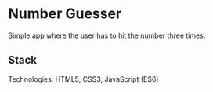# Number Guesser

Simple app where the user has to hit the number three times.

## Stack

Technologies: HTML5, CSS3, JavaScript (ES6)